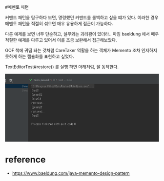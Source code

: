 #메멘토 패턴

커맨드 패턴을 탐구하다 보면, 명령했던 커맨드를 롤백하고 싶을 떄가 있다. 이러한 경우 메멘토 패턴을 적절히 섞으면 매우 유용하게 접근이 가능하다.

다른 예제를 보면 너무 단순하고, 실무와는 괴리괌이 있더라.. 마침 baeldung 에서 매우 적절한 예제를 다루고 있어서 이를 조금 보완해서 접근해보았다.

GOF 책에 귀띰 돠는 것처럼 CareTaker 역활을 하는 객체가 Memento 조차 인지하지 못하게 하는 캡슐화를 표현하고 싶었다. 


TextEditorTest#restore() 를 실행 하면 아래처럼, 잘 동작한다. 

![](images/f9f1f60e.png)

# reference

- https://www.baeldung.com/java-memento-design-pattern
